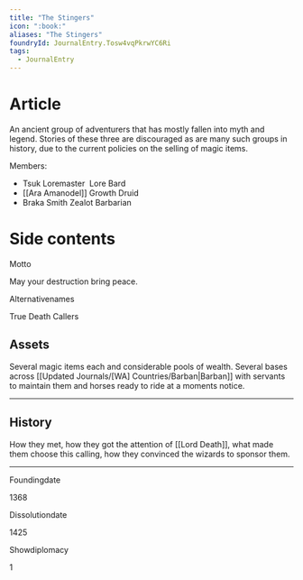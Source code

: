 ```yaml
---
title: "The Stingers"
icon: ":book:"
aliases: "The Stingers"
foundryId: JournalEntry.Tosw4vqPkrwYC6Ri
tags:
  - JournalEntry
---
```


# Article
An ancient group of adventurers that has mostly fallen into myth and legend. Stories of these three are discouraged as are many such groups in history, due to the current policies on the selling of magic items.

Members:

*   Tsuk Loremaster  Lore Bard
*   [[Ara Amanodel]] Growth Druid
*   Braka Smith Zealot Barbarian


# Side contents
Motto

May your destruction bring peace.

Alternativenames

True Death Callers

## Assets

Several magic items each and considerable pools of wealth. Several bases across [[Updated Journals/[WA] Countries/Barban|Barban]] with servants to maintain them and horses ready to ride at a moments notice.

* * *

## History

How they met, how they got the attention of [[Lord Death]], what made them choose this calling, how they convinced the wizards to sponsor them.

* * *

Foundingdate

1368

Dissolutiondate

1425

Showdiplomacy

1